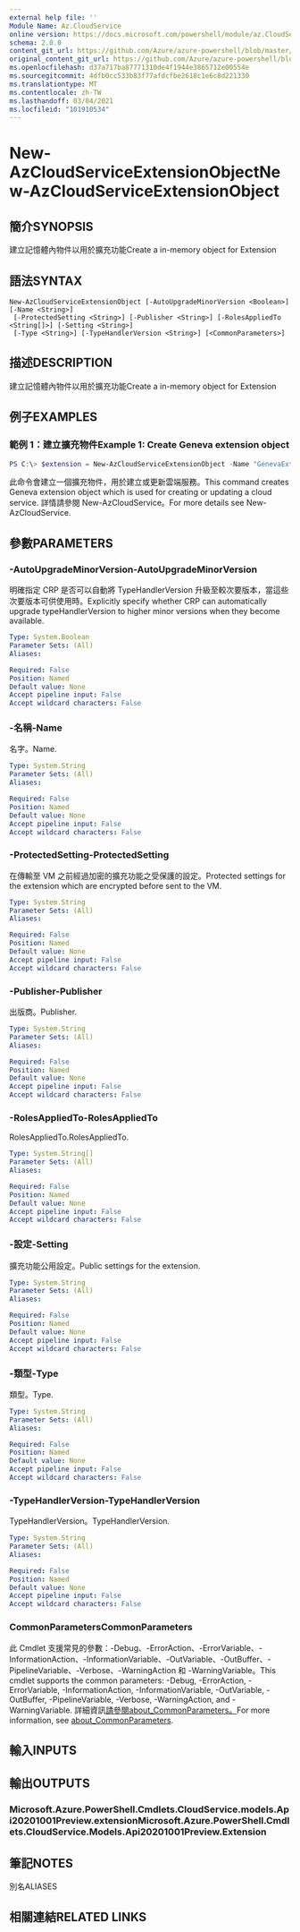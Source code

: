 ```yaml
---
external help file: ''
Module Name: Az.CloudService
online version: https://docs.microsoft.com/powershell/module/az.CloudService/new-AzCloudServiceExtensionObject
schema: 2.0.0
content_git_url: https://github.com/Azure/azure-powershell/blob/master/src/CloudService/help/New-AzCloudServiceExtensionObject.md
original_content_git_url: https://github.com/Azure/azure-powershell/blob/master/src/CloudService/help/New-AzCloudServiceExtensionObject.md
ms.openlocfilehash: d37a717ba87771310de4f1944e3865712e00554e
ms.sourcegitcommit: 4dfb0cc533b83f77afdcfbe2618c1e6c8d221330
ms.translationtype: MT
ms.contentlocale: zh-TW
ms.lasthandoff: 03/04/2021
ms.locfileid: "101910534"
---
```

# <span data-ttu-id="e3d41-101">New-AzCloudServiceExtensionObject</span><span class="sxs-lookup"><span data-stu-id="e3d41-101">New-AzCloudServiceExtensionObject</span></span>

## <span data-ttu-id="e3d41-102">簡介</span><span class="sxs-lookup"><span data-stu-id="e3d41-102">SYNOPSIS</span></span>
<span data-ttu-id="e3d41-103">建立記憶體內物件以用於擴充功能</span><span class="sxs-lookup"><span data-stu-id="e3d41-103">Create a in-memory object for Extension</span></span>

## <span data-ttu-id="e3d41-104">語法</span><span class="sxs-lookup"><span data-stu-id="e3d41-104">SYNTAX</span></span>

```
New-AzCloudServiceExtensionObject [-AutoUpgradeMinorVersion <Boolean>] [-Name <String>]
 [-ProtectedSetting <String>] [-Publisher <String>] [-RolesAppliedTo <String[]>] [-Setting <String>]
 [-Type <String>] [-TypeHandlerVersion <String>] [<CommonParameters>]
```

## <span data-ttu-id="e3d41-105">描述</span><span class="sxs-lookup"><span data-stu-id="e3d41-105">DESCRIPTION</span></span>
<span data-ttu-id="e3d41-106">建立記憶體內物件以用於擴充功能</span><span class="sxs-lookup"><span data-stu-id="e3d41-106">Create a in-memory object for Extension</span></span>

## <span data-ttu-id="e3d41-107">例子</span><span class="sxs-lookup"><span data-stu-id="e3d41-107">EXAMPLES</span></span>

### <span data-ttu-id="e3d41-108">範例 1：建立擴充物件</span><span class="sxs-lookup"><span data-stu-id="e3d41-108">Example 1: Create Geneva extension object</span></span>
```powershell
PS C:\> $extension = New-AzCloudServiceExtensionObject -Name "GenevaExtension" -Publisher "Microsoft.Azure.Geneva" -Type "GenevaMonitoringPaaS" -TypeHandlerVersion "2.14.0.2"
```

<span data-ttu-id="e3d41-109">此命令會建立一個擴充物件，用於建立或更新雲端服務。</span><span class="sxs-lookup"><span data-stu-id="e3d41-109">This command creates Geneva extension object which is used for creating or updating a cloud service.</span></span>
<span data-ttu-id="e3d41-110">詳情請參閱 New-AzCloudService。</span><span class="sxs-lookup"><span data-stu-id="e3d41-110">For more details see New-AzCloudService.</span></span>

## <span data-ttu-id="e3d41-111">參數</span><span class="sxs-lookup"><span data-stu-id="e3d41-111">PARAMETERS</span></span>

### <span data-ttu-id="e3d41-112">-AutoUpgradeMinorVersion</span><span class="sxs-lookup"><span data-stu-id="e3d41-112">-AutoUpgradeMinorVersion</span></span>
<span data-ttu-id="e3d41-113">明確指定 CRP 是否可以自動將 TypeHandlerVersion 升級至較次要版本，當這些次要版本可供使用時。</span><span class="sxs-lookup"><span data-stu-id="e3d41-113">Explicitly specify whether CRP can automatically upgrade typeHandlerVersion to higher minor versions when they become available.</span></span>

```yaml
Type: System.Boolean
Parameter Sets: (All)
Aliases:

Required: False
Position: Named
Default value: None
Accept pipeline input: False
Accept wildcard characters: False
```

### <span data-ttu-id="e3d41-114">-名稱</span><span class="sxs-lookup"><span data-stu-id="e3d41-114">-Name</span></span>
<span data-ttu-id="e3d41-115">名字。</span><span class="sxs-lookup"><span data-stu-id="e3d41-115">Name.</span></span>

```yaml
Type: System.String
Parameter Sets: (All)
Aliases:

Required: False
Position: Named
Default value: None
Accept pipeline input: False
Accept wildcard characters: False
```

### <span data-ttu-id="e3d41-116">-ProtectedSetting</span><span class="sxs-lookup"><span data-stu-id="e3d41-116">-ProtectedSetting</span></span>
<span data-ttu-id="e3d41-117">在傳輸至 VM 之前經過加密的擴充功能之受保護的設定。</span><span class="sxs-lookup"><span data-stu-id="e3d41-117">Protected settings for the extension which are encrypted before sent to the VM.</span></span>

```yaml
Type: System.String
Parameter Sets: (All)
Aliases:

Required: False
Position: Named
Default value: None
Accept pipeline input: False
Accept wildcard characters: False
```

### <span data-ttu-id="e3d41-118">-Publisher</span><span class="sxs-lookup"><span data-stu-id="e3d41-118">-Publisher</span></span>
<span data-ttu-id="e3d41-119">出版商。</span><span class="sxs-lookup"><span data-stu-id="e3d41-119">Publisher.</span></span>

```yaml
Type: System.String
Parameter Sets: (All)
Aliases:

Required: False
Position: Named
Default value: None
Accept pipeline input: False
Accept wildcard characters: False
```

### <span data-ttu-id="e3d41-120">-RolesAppliedTo</span><span class="sxs-lookup"><span data-stu-id="e3d41-120">-RolesAppliedTo</span></span>
<span data-ttu-id="e3d41-121">RolesAppliedTo.</span><span class="sxs-lookup"><span data-stu-id="e3d41-121">RolesAppliedTo.</span></span>

```yaml
Type: System.String[]
Parameter Sets: (All)
Aliases:

Required: False
Position: Named
Default value: None
Accept pipeline input: False
Accept wildcard characters: False
```

### <span data-ttu-id="e3d41-122">-設定</span><span class="sxs-lookup"><span data-stu-id="e3d41-122">-Setting</span></span>
<span data-ttu-id="e3d41-123">擴充功能公用設定。</span><span class="sxs-lookup"><span data-stu-id="e3d41-123">Public settings for the extension.</span></span>

```yaml
Type: System.String
Parameter Sets: (All)
Aliases:

Required: False
Position: Named
Default value: None
Accept pipeline input: False
Accept wildcard characters: False
```

### <span data-ttu-id="e3d41-124">-類型</span><span class="sxs-lookup"><span data-stu-id="e3d41-124">-Type</span></span>
<span data-ttu-id="e3d41-125">類型。</span><span class="sxs-lookup"><span data-stu-id="e3d41-125">Type.</span></span>

```yaml
Type: System.String
Parameter Sets: (All)
Aliases:

Required: False
Position: Named
Default value: None
Accept pipeline input: False
Accept wildcard characters: False
```

### <span data-ttu-id="e3d41-126">-TypeHandlerVersion</span><span class="sxs-lookup"><span data-stu-id="e3d41-126">-TypeHandlerVersion</span></span>
<span data-ttu-id="e3d41-127">TypeHandlerVersion。</span><span class="sxs-lookup"><span data-stu-id="e3d41-127">TypeHandlerVersion.</span></span>

```yaml
Type: System.String
Parameter Sets: (All)
Aliases:

Required: False
Position: Named
Default value: None
Accept pipeline input: False
Accept wildcard characters: False
```

### <span data-ttu-id="e3d41-128">CommonParameters</span><span class="sxs-lookup"><span data-stu-id="e3d41-128">CommonParameters</span></span>
<span data-ttu-id="e3d41-129">此 Cmdlet 支援常見的參數：-Debug、-ErrorAction、-ErrorVariable、-InformationAction、-InformationVariable、-OutVariable、-OutBuffer、-PipelineVariable、-Verbose、-WarningAction 和 -WarningVariable。</span><span class="sxs-lookup"><span data-stu-id="e3d41-129">This cmdlet supports the common parameters: -Debug, -ErrorAction, -ErrorVariable, -InformationAction, -InformationVariable, -OutVariable, -OutBuffer, -PipelineVariable, -Verbose, -WarningAction, and -WarningVariable.</span></span> <span data-ttu-id="e3d41-130">詳細資訊[請參閱about_CommonParameters。](http://go.microsoft.com/fwlink/?LinkID=113216)</span><span class="sxs-lookup"><span data-stu-id="e3d41-130">For more information, see [about_CommonParameters](http://go.microsoft.com/fwlink/?LinkID=113216).</span></span>

## <span data-ttu-id="e3d41-131">輸入</span><span class="sxs-lookup"><span data-stu-id="e3d41-131">INPUTS</span></span>

## <span data-ttu-id="e3d41-132">輸出</span><span class="sxs-lookup"><span data-stu-id="e3d41-132">OUTPUTS</span></span>

### <span data-ttu-id="e3d41-133">Microsoft.Azure.PowerShell.Cmdlets.CloudService.models.Api20201001Preview.extension</span><span class="sxs-lookup"><span data-stu-id="e3d41-133">Microsoft.Azure.PowerShell.Cmdlets.CloudService.Models.Api20201001Preview.Extension</span></span>

## <span data-ttu-id="e3d41-134">筆記</span><span class="sxs-lookup"><span data-stu-id="e3d41-134">NOTES</span></span>

<span data-ttu-id="e3d41-135">別名</span><span class="sxs-lookup"><span data-stu-id="e3d41-135">ALIASES</span></span>

## <span data-ttu-id="e3d41-136">相關連結</span><span class="sxs-lookup"><span data-stu-id="e3d41-136">RELATED LINKS</span></span>

